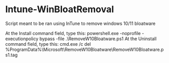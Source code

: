 # Intune-WinBloatRemoval
Script meant to be ran using InTune to remove windows 10/11 bloatware

At the Install command field, type this:
powershell.exe -noprofile -executionpolicy bypass -file .\RemoveW10Bloatware.ps1
At the Uninstall command field, type this:
cmd.exe /c del %ProgramData%\Microsoft\RemoveW10Bloatware\RemoveW10Bloatware.ps1.tag
